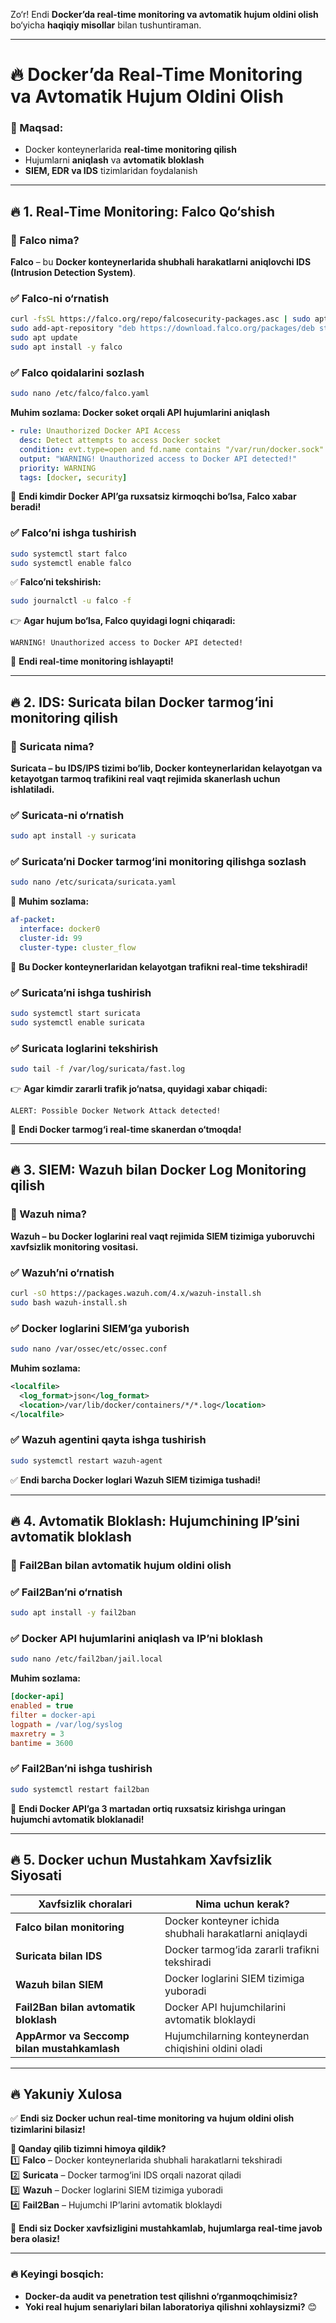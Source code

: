 Zo‘r! Endi **Docker’da real-time monitoring va avtomatik hujum oldini olish** bo‘yicha **haqiqiy misollar** bilan tushuntiraman.  

---

# **🔥 Docker’da Real-Time Monitoring va Avtomatik Hujum Oldini Olish**  

### **🎯 Maqsad:**  
- Docker konteynerlarida **real-time monitoring qilish**  
- Hujumlarni **aniqlash** va **avtomatik bloklash**  
- **SIEM, EDR va IDS** tizimlaridan foydalanish  

---

## **🔥 1. Real-Time Monitoring: Falco Qo‘shish**  

### **📌 Falco nima?**  
**Falco** – bu **Docker konteynerlarida shubhali harakatlarni aniqlovchi IDS (Intrusion Detection System)**.  

### **✅ Falco-ni o‘rnatish**  
```bash
curl -fsSL https://falco.org/repo/falcosecurity-packages.asc | sudo apt-key add -
sudo add-apt-repository "deb https://download.falco.org/packages/deb stable main"
sudo apt update
sudo apt install -y falco
```
### **✅ Falco qoidalarini sozlash**  
```bash
sudo nano /etc/falco/falco.yaml
```
**Muhim sozlama: Docker soket orqali API hujumlarini aniqlash**  
```yaml
- rule: Unauthorized Docker API Access
  desc: Detect attempts to access Docker socket
  condition: evt.type=open and fd.name contains "/var/run/docker.sock"
  output: "WARNING! Unauthorized access to Docker API detected!"
  priority: WARNING
  tags: [docker, security]
```
🚀 **Endi kimdir Docker API’ga ruxsatsiz kirmoqchi bo‘lsa, Falco xabar beradi!**  

### **✅ Falco’ni ishga tushirish**  
```bash
sudo systemctl start falco
sudo systemctl enable falco
```
✅ **Falco’ni tekshirish:**  
```bash
sudo journalctl -u falco -f
```
👉 **Agar hujum bo‘lsa, Falco quyidagi logni chiqaradi:**  
```
WARNING! Unauthorized access to Docker API detected!
```
🚀 **Endi real-time monitoring ishlayapti!**  

---

## **🔥 2. IDS: Suricata bilan Docker tarmog‘ini monitoring qilish**  

### **📌 Suricata nima?**  
**Suricata – bu IDS/IPS tizimi bo‘lib, Docker konteynerlaridan kelayotgan va ketayotgan tarmoq trafikini real vaqt rejimida skanerlash uchun ishlatiladi.**  

### **✅ Suricata-ni o‘rnatish**  
```bash
sudo apt install -y suricata
```
### **✅ Suricata’ni Docker tarmog‘ini monitoring qilishga sozlash**  
```bash
sudo nano /etc/suricata/suricata.yaml
```
📌 **Muhim sozlama:**  
```yaml
af-packet:
  interface: docker0
  cluster-id: 99
  cluster-type: cluster_flow
```
🚀 **Bu Docker konteynerlaridan kelayotgan trafikni real-time tekshiradi!**  

### **✅ Suricata’ni ishga tushirish**  
```bash
sudo systemctl start suricata
sudo systemctl enable suricata
```
### **✅ Suricata loglarini tekshirish**  
```bash
sudo tail -f /var/log/suricata/fast.log
```
👉 **Agar kimdir zararli trafik jo‘natsa, quyidagi xabar chiqadi:**  
```
ALERT: Possible Docker Network Attack detected!
```
🚀 **Endi Docker tarmog‘i real-time skanerdan o‘tmoqda!**  

---

## **🔥 3. SIEM: Wazuh bilan Docker Log Monitoring qilish**  

### **📌 Wazuh nima?**  
**Wazuh – bu Docker loglarini real vaqt rejimida SIEM tizimiga yuboruvchi xavfsizlik monitoring vositasi.**  

### **✅ Wazuh’ni o‘rnatish**  
```bash
curl -sO https://packages.wazuh.com/4.x/wazuh-install.sh
sudo bash wazuh-install.sh
```
### **✅ Docker loglarini SIEM’ga yuborish**  
```bash
sudo nano /var/ossec/etc/ossec.conf
```
**Muhim sozlama:**  
```xml
<localfile>
  <log_format>json</log_format>
  <location>/var/lib/docker/containers/*/*.log</location>
</localfile>
```
### **✅ Wazuh agentini qayta ishga tushirish**  
```bash
sudo systemctl restart wazuh-agent
```
✅ **Endi barcha Docker loglari Wazuh SIEM tizimiga tushadi!**  

---

## **🔥 4. Avtomatik Bloklash: Hujumchining IP’sini avtomatik bloklash**  

### **📌 Fail2Ban bilan avtomatik hujum oldini olish**  

### **✅ Fail2Ban’ni o‘rnatish**  
```bash
sudo apt install -y fail2ban
```
### **✅ Docker API hujumlarini aniqlash va IP’ni bloklash**  
```bash
sudo nano /etc/fail2ban/jail.local
```
**Muhim sozlama:**  
```ini
[docker-api]
enabled = true
filter = docker-api
logpath = /var/log/syslog
maxretry = 3
bantime = 3600
```
### **✅ Fail2Ban’ni ishga tushirish**  
```bash
sudo systemctl restart fail2ban
```
🚀 **Endi Docker API’ga 3 martadan ortiq ruxsatsiz kirishga uringan hujumchi avtomatik bloklanadi!**  

---

## **🔥 5. Docker uchun Mustahkam Xavfsizlik Siyosati**  

| **Xavfsizlik choralari** | **Nima uchun kerak?** |
|--------------------------|----------------------|
| **Falco bilan monitoring** | Docker konteyner ichida shubhali harakatlarni aniqlaydi |
| **Suricata bilan IDS** | Docker tarmog‘ida zararli trafikni tekshiradi |
| **Wazuh bilan SIEM** | Docker loglarini SIEM tizimiga yuboradi |
| **Fail2Ban bilan avtomatik bloklash** | Docker API hujumchilarini avtomatik bloklaydi |
| **AppArmor va Seccomp bilan mustahkamlash** | Hujumchilarning konteynerdan chiqishini oldini oladi |

---

## **🔥 Yakuniy Xulosa**  

✅ **Endi siz Docker uchun real-time monitoring va hujum oldini olish tizimlarini bilasiz!**  

**🔹 Qanday qilib tizimni himoya qildik?**  
1️⃣ **Falco** – Docker konteynerlarida shubhali harakatlarni tekshiradi  
2️⃣ **Suricata** – Docker tarmog‘ini IDS orqali nazorat qiladi  
3️⃣ **Wazuh** – Docker loglarini SIEM tizimiga yuboradi  
4️⃣ **Fail2Ban** – Hujumchi IP’larini avtomatik bloklaydi  

🚀 **Endi siz Docker xavfsizligini mustahkamlab, hujumlarga real-time javob bera olasiz!**  

---

### **🔥 Keyingi bosqich:**
- **Docker-da audit va penetration test qilishni o‘rganmoqchimisiz?**
- **Yoki real hujum senariylari bilan laboratoriya qilishni xohlaysizmi?** 😊
